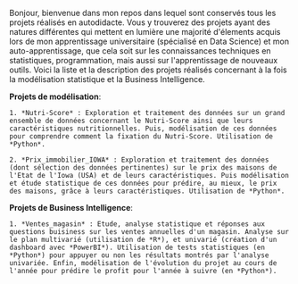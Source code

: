 Bonjour, bienvenue dans mon repos dans lequel sont conservés tous les projets réalisés en autodidacte.
Vous y trouverez des projets ayant des natures différentes qui mettent en lumière une majorité d'élements acquis lors de mon apprentissage universitaire (spécialisé en Data Science) et mon auto-apprentissage, que cela soit sur les connaissances techniques en statistiques, programmation, mais aussi sur l'apprentissage de nouveaux outils. Voici la liste et la description des projets réalisés concernant à la fois la modélisation statistique et la Business Intelligence.

**Projets de modélisation**:

    1. *Nutri-Score* : Exploration et traitement des données sur un grand ensemble de données concernant le Nutri-Score ainsi que leurs caractéristiques nutritionnelles. Puis, modélisation de ces données pour comprendre comment la fixation du Nutri-Score. Utilisation de *Python*.

    2. *Prix_immobilier_IOWA* : Exploration et traitement des données (dont sélection des données pertinentes) sur le prix des maisons de l'Etat de l'Iowa (USA) et de leurs caractéristiques. Puis modélisation et étude statistique de ces données pour prédire, au mieux, le prix des maisons, grâce à leurs caractéristiques. Utilisation de *Python*.


**Projets de Business Intelligence**:
    
    1. *Ventes_magasin* : Etude, analyse statistique et réponses aux questions buisiness sur les ventes annuelles d'un magasin. Analyse sur le plan multivarié (utilisation de *R*), et univarié (création d'un dashboard avec *PowerBI*). Utilisation de tests statistiques (en *Python*) pour appuyer ou non les résultats montrés par l'analyse univariée. Enfin, modélisation de l'évolution du projet au cours de l'année pour prédire le profit pour l'année à suivre (en *Python*).